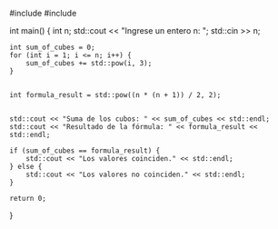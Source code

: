 #include <iostream>
#include <cmath>

int main() {
    int n;
    std::cout << "Ingrese un entero n: ";
    std::cin >> n;

    
    int sum_of_cubes = 0;
    for (int i = 1; i <= n; i++) {
        sum_of_cubes += std::pow(i, 3);
    }

    
    int formula_result = std::pow((n * (n + 1)) / 2, 2);

    
    std::cout << "Suma de los cubos: " << sum_of_cubes << std::endl;
    std::cout << "Resultado de la fórmula: " << formula_result << std::endl;

    if (sum_of_cubes == formula_result) {
        std::cout << "Los valores coinciden." << std::endl;
    } else {
        std::cout << "Los valores no coinciden." << std::endl;
    }

    return 0;
}

